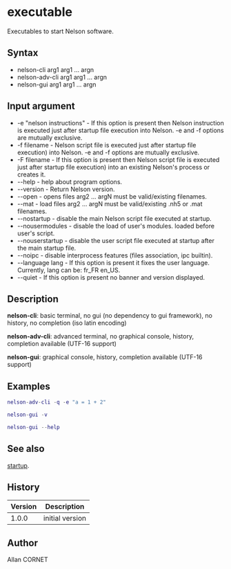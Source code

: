 

# executable

Executables to start Nelson software.

## Syntax

- nelson-cli arg1 arg1 ... argn
- nelson-adv-cli arg1 arg1 ... argn
- nelson-gui arg1 arg1 ... argn

## Input argument

 - -e "nelson instructions" - If this option is present then Nelson instruction is executed just after startup file execution into Nelson. -e and -f options are mutually exclusive.
 - -f filename - Nelson script file is executed just after startup file execution) into Nelson. -e and -f options are mutually exclusive.
 - -F filename - If this option is present then Nelson script file is executed just after startup file execution) into an existing Nelson's process or creates it.
 - --help - help about program options.
 - --version - Return Nelson version.
 - --open - opens files arg2 ... argN must be valid/existing filenames.
 - --mat - load files arg2 ... argN must be valid/existing .nh5 or .mat filenames.
 - --nostartup - disable the main Nelson script file executed at startup.
 - --nousermodules - disable the load of user's modules. loaded before user's script.
 - --nouserstartup - disable the user script file executed at startup after the main startup file.
 - --noipc - disable interprocess features (files association, ipc builtin).
 - --language lang - If this option is present it fixes the user language. Currently, lang can be: fr_FR en_US.
 - --quiet - If this option is present no banner and version displayed.

## Description


  <p><b>nelson-cli</b>: basic terminal, no gui (no dependency to gui framework), no history, no completion (iso latin encoding)</p>
  <p><b>nelson-adv-cli</b>: advanced terminal, no graphical console, history, completion available (UTF-16 support)</p>
  <p><b>nelson-gui</b>: graphical console, history, completion available (UTF-16 support)</p>


## Examples

```matlab
nelson-adv-cli -q -e "a = 1 + 2"
```
```matlab
nelson-gui -v
```
```matlab
nelson-gui --help
```

## See also

[startup](startup.md).
## History

|Version|Description|
|------|------|
|1.0.0|initial version|


## Author

Allan CORNET



